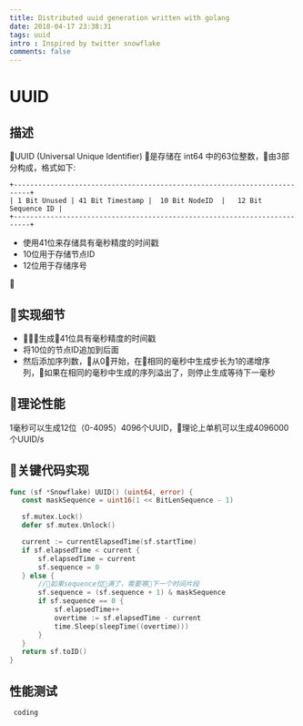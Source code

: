 ```yaml
---
title: Distributed uuid generation written with golang
date: 2018-04-17 23:38:31
tags: uuid
intro : Inspired by twitter snowflake
comments: false
---
```

# UUID



## 描述

UUID (Universal Unique Identifier) 是存储在 int64 中的63位整数，由3部分构成，格式如下:

```
+--------------------------------------------------------------------------+
| 1 Bit Unused | 41 Bit Timestamp |  10 Bit NodeID  |   12 Bit Sequence ID |
+--------------------------------------------------------------------------+
```

- 使用41位来存储具有毫秒精度的时间戳
- 10位用于存储节点ID
- 12位用于存储序号


## 实现细节

- 生成41位具有毫秒精度的时间戳
- 将10位的节点ID追加到后面
- 然后添加序列数，从0开始，在相同的毫秒中生成步长为1的递增序列，如果在相同的毫秒中生成的序列溢出了，则停止生成等待下一毫秒

 ## 理论性能

 1毫秒可以生成12位（0-4095）4096个UUID，理论上单机可以生成4096000个UUID/s

 ## 关键代码实现
 ```go
 func (sf *Snowflake) UUID() (uint64, error) {
	const maskSequence = uint16(1 << BitLenSequence - 1)

	sf.mutex.Lock()
	defer sf.mutex.Unlock()

	current := currentElapsedTime(sf.startTime)
	if sf.elapsedTime < current {
		sf.elapsedTime = current
		sf.sequence = 0
	} else {
        //如果sequence位满了，需要等下一个时间片段
		sf.sequence = (sf.sequence + 1) & maskSequence
		if sf.sequence == 0 {
			sf.elapsedTime++
			overtime := sf.elapsedTime - current
			time.Sleep(sleepTime((overtime)))
		}
	}
	return sf.toID()
}
```



 ## 性能测试
```
 coding
```